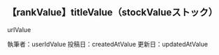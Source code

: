 
## 【rankValue】titleValue（stockValueストック）

urlValue

執筆者：userIdValue
投稿日：createdAtValue
更新日：updatedAtValue
